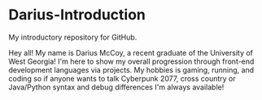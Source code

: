 # Darius-Introduction
My introductory repository for GitHub.

Hey all! My name is Darius McCoy, a recent graduate of the University of West Georgia! I'm here 
to show my overall progression through front-end development languages via projects. My hobbies is gaming, running, and coding so if anyone wants to talk Cyberpunk 2077, cross country or Java/Python syntax and debug differences I'm always available!
